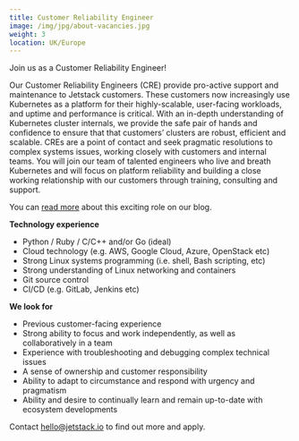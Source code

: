 ```yaml
---
title: Customer Reliability Engineer
image: /img/jpg/about-vacancies.jpg
weight: 3
location: UK/Europe
---
```


Join us as a Customer Reliability Engineer!

Our Customer Reliability Engineers (CRE) provide pro-active support and maintenance to Jetstack customers. These customers now increasingly use Kubernetes as a platform for their highly-scalable, user-facing workloads, and uptime and performance is critical. With an in-depth understanding of Kubernetes cluster internals, we provide the safe pair of hands and confidence to ensure that that customers’ clusters are robust, efficient and scalable. CREs are a point of contact and seek pragmatic resolutions to complex systems issues, working closely with customers and internal teams. You will join our team of talented engineers who live and breath Kubernetes and will focus on platform reliability and building a close working relationship with our customers through training, consulting and support.


You can [read more](https://blog.jetstack.io/blog/day-in-the-life-of-a-cre/) about this exciting role on our blog. 

**Technology experience**

* Python / Ruby / C/C++ and/or Go (ideal)
* Cloud technology (e.g. AWS, Google Cloud, Azure, OpenStack etc)
* Strong Linux systems programming (i.e. shell, Bash scripting, etc)
* Strong understanding of Linux networking and containers
* Git source control
* CI/CD (e.g. GitLab, Jenkins etc)

**We look for**

* Previous customer-facing experience
* Strong ability to focus and work independently, as well as collaboratively in a team
* Experience with troubleshooting and debugging complex technical issues
* A sense of ownership and customer responsibility 
* Ability to adapt to circumstance and respond with urgency and pragmatism 
* Ability and desire to continually learn and remain up-to-date with ecosystem developments


Contact <a href="mailto:hello@jetstack.io">hello@jetstack.io</a> to find out more and apply.